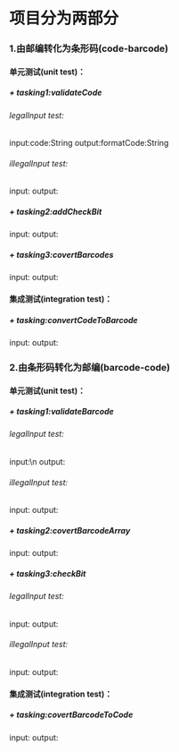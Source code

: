 # 项目分为两部分
### 1.由邮编转化为条形码(code-barcode)

#### 单元测试(unit test)：
##### + tasking1:validateCode
###### legalInput test:
input:code:String
output:formatCode:String
###### illegalInput test:
input:
output:
##### + tasking2:addCheckBit
input:
output:
##### + tasking3:covertBarcodes
input:
output:

#### 集成测试(integration test)：
##### + tasking:convertCodeToBarcode
input:
output:

### 2.由条形码转化为邮编(barcode-code)

#### 单元测试(unit test)：

##### + tasking1:validateBarcode
###### legalInput test:
input:\n
output:
###### illegalInput test:
input:
output:
##### + tasking2:covertBarcodeArray
input:
output:
##### + tasking3:checkBit
###### legalInput test:
input:
output:
###### illegalInput test:
input:
output:

#### 集成测试(integration test)：
##### + tasking:covertBarcodeToCode
input:
output:



